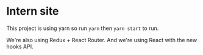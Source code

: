 # Intern site

This project is using yarn so run `yarn` then `yarn start` to run.

We're also using Redux + React Router. And we're using React with the new hooks API.